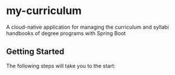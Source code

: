 # my-curriculum
A cloud-native application for managing the curriculum and syllabi handbooks of degree programs with Spring Boot

## Getting Started
The following steps will take you to the start:
<!-- Grp1: One row telling to install JDK 8 (or later)-->

<!-- Grp1: One row telling to install Maven -->

<!-- Grp1: One row telling to install Git-->

<!-- Grp2: One row about creating a github account and forking the repo

<!-- Grp2: One row about cloning the forked repo -->

<!-- Grp2: One row about adding the remote repo upstream -->

<!-- Grp2: One row about starting the application -->

